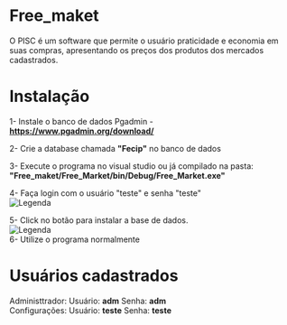 # Free_maket
O PISC é um software que permite o usuário praticidade e economia em suas compras, apresentando os preços dos produtos dos mercados cadastrados.

# Instalação
1- Instale o banco de dados Pgadmin - **https://www.pgadmin.org/download/**  
  
2- Crie a database chamada **"Fecip"** no banco de dados  
  
3- Execute o programa no visual studio ou já compilado na pasta: **"Free_maket/Free_Market/bin/Debug/Free_Market.exe"**  
  
4- Faça login com o usuário "teste" e senha "teste"  
![Legenda](https://i.imgur.com/V5kvEeL.png)  
  
5- Click no botão para instalar a base de dados.  
![Legenda](https://i.imgur.com/DPpvdhh.png)  
6- Utilize o programa normalmente  

# Usuários cadastrados
Administtrador:  Usuário: **adm**        Senha: **adm**  
Configurações:   Usuário: **teste**      Senha: **teste**

